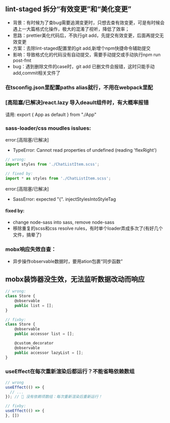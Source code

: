## lint-staged 拆分“有效变更”和“美化变更”
* 背景：有时候为了查bug需要追溯变更时，只想去查有效变更，可是有时候会遇上一大篇格式化操作，极大的混淆了视听，降低了效率；
* 思路：prettier美化代码后，不执行git add，先提交有效变更，后面再提交无效变更
* 方案：去除lint-staged配置里的git add,新增个npm快捷命令辅助提交
* 影响：导致格式化的代码没有自动提交，需要手动提交或手动执行npm run post-fmt
* bug：遇到删除文件的case时，git add 已删文件会报错，这时只能手动add,commit相关文件了

### 在tsconfig.json里配置paths alias就行，不用在webpack里配

### [高阻塞/已解决]react.lazy 导入deault组件时，有大概率报错
请用:
export { App as default } from "./App"

### sass-loader/css moudles isslues:
error:[高阻塞/已解决]
* TypeError: Cannot read properties of undefined (reading 'flexRight')
```ts
// wrong:
import styles from './ChatListItem.scss';

// fixed by:
import * as styles from './ChatListItem.scss';
```

error:[高阻塞/已解决]
* SassError: expected "{". injectStylesIntoStyleTag

#### fixed by:
* change node-sass into sass, remove node-sass
* 移除重复的scss和css resolve rules，有时单个loader弄成多次了(有好几个文件，搞晕了)

### mobx响应失效自查：
* 异步操作observable数据时，要用ation包裹“同步函数”

## mobx装饰器没生效，无法监听数据改动而响应
```typescript
// wrong:
class Store {
    @observable
    public list = [];
}

// fixby:
class Store {
    @observable
    public accessor list = [];

    @custom_decorator
    @observable
    public accessor lazyList = [];
}

```

### useEffect在每次重新渲染后都运行？不能省略依赖数组
```typescript
// wrong
useEffect(() => {
  // ...
}); // 🚩 没有依赖项数组：每次重新渲染后重新运行！

// fixby:
useEffect(() => {
}, [])
```

